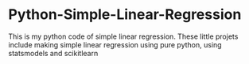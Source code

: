 # Python-Simple-Linear-Regression

This is my python code of simple linear regression. 
These little projets include making simple linear regression using pure python, using statsmodels and scikitlearn
